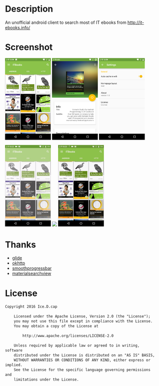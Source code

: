 # Description

An unofficial android client to search most of IT ebooks from http://it-ebooks.info/

# Screenshot
<p>
<img src="screenshot/Screenshot_20160411-105948.png" width="30%" />
<img src="screenshot/Screenshot_20160419-180309.png" width="30%" />
<img src="screenshot/Screenshot_20160411-105934.png" width="30%" />
</p>

<p>
<img src="screenshot/Screencast_2016-04-11-10-22-363.gif" width="30%" />
<img src="screenshot/Screencast_2016-04-11-10-22-365.gif" width="30%" />
<img src="screenshot/Screencast_2016-04-11-10-22-362.gif" width="30%" />
</p>


# Thanks

 - [glide](https://github.com/bumptech/glide)
 - [okhttp](https://github.com/square/okhttp)
 - [smoothprogressbar](https://github.com/castorflex/SmoothProgressBar)
 - [materialsearchview](https://github.com/MiguelCatalan/MaterialSearchView)

# License

```
Copyright 2016 Ice.D.cap

	Licensed under the Apache License, Version 2.0 (the "License");
	you may not use this file except in compliance with the License.
	You may obtain a copy of the License at

		http://www.apache.org/licenses/LICENSE-2.0

	Unless required by applicable law or agreed to in writing, software
	distributed under the License is distributed on an "AS IS" BASIS,
	WITHOUT WARRANTIES OR CONDITIONS OF ANY KIND, either express or implied.
	See the License for the specific language governing permissions and
	limitations under the License.
```
